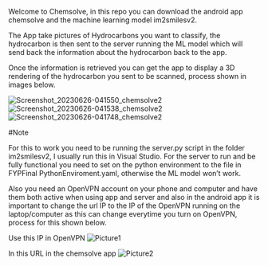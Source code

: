 Welcome to Chemsolve, in this repo you can download the android app chemsolve and the machine learning model im2smilesv2.

The App take pictures of Hydrocarbons you want to classify, the hydrocarbon is then sent to the server running the ML model which will send back the information about the hydrocarbon back to the app.

Once the information is retrieved you can get the app to display a 3D rendering of the hydrocarbon you sent to be scanned, process shown in images below.

![Screenshot_20230626-041550_chemsolve2](https://github.com/yuryk200/chemsolve/assets/82842394/ca8d889d-f051-436d-b3ed-960f71b5212c)
![Screenshot_20230626-041538_chemsolve2](https://github.com/yuryk200/chemsolve/assets/82842394/5d675df0-7a67-4d62-8d2b-14c9898b65f2)
![Screenshot_20230626-041748_chemsolve2](https://github.com/yuryk200/chemsolve/assets/82842394/3ae3217a-10ff-4a79-ba58-d8efdd2223cc)

#Note

For this to work you need to be running the server.py script in the folder im2smilesv2, I usually run this in Visual Studio. For the server to run and be fully functional you need to set on the python environment to the file in FYPFinal PythonEnviroment.yaml, otherwise the ML model won’t work.

Also you need an OpenVPN account on your phone and computer and have them both active when using app and server and also in the android app it is important to change the url IP to the IP of the OpenVPN running on the laptop/computer as this can change everytime you turn on OpenVPN, process for this shown below.

Use this IP in OpenVPN
![Picture1](https://github.com/yuryk200/chemsolve/assets/82842394/3d2054a7-1b34-48d9-a995-315feba1eb7c)

In this URL in the chemsolve app
![Picture2](https://github.com/yuryk200/chemsolve/assets/82842394/90ff6d4c-167f-4f5e-8f34-71c3fdb658e9)
